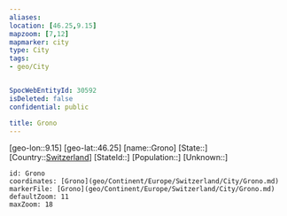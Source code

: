 ```yaml
---
aliases: 
location: [46.25,9.15]
mapzoom: [7,12] 
mapmarker: city 
type: City
tags:
- geo/City


SpocWebEntityId: 30592
isDeleted: false
confidential: public

title: Grono
---
```

[geo-lon::9.15]
[geo-lat::46.25]
[name::Grono]
[State::]
[Country::[Switzerland](geo/Continent/Europe/Switzerland.md)]
[StateId::]
[Population::]
[Unknown::]


```leaflet
id: Grono
coordinates: [Grono](geo/Continent/Europe/Switzerland/City/Grono.md)
markerFile: [Grono](geo/Continent/Europe/Switzerland/City/Grono.md)
defaultZoom: 11 
maxZoom: 18
```


